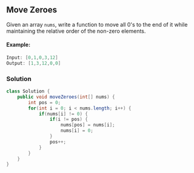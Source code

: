 ## Move Zeroes
Given an array `nums`, write a function to move all 0's to the end of it while maintaining the relative order of the non-zero elements.

#### Example:
```java
Input: [0,1,0,3,12]
Output: [1,3,12,0,0]
```

### Solution 
```java
class Solution {
    public void moveZeroes(int[] nums) {
        int pos = 0;
        for(int i = 0; i < nums.length; i++) {
            if(nums[i] != 0) {
                if(i != pos) {
                    nums[pos] = nums[i];
                    nums[i] = 0;
                }
                pos++;
            }
        }
    }
}
```
